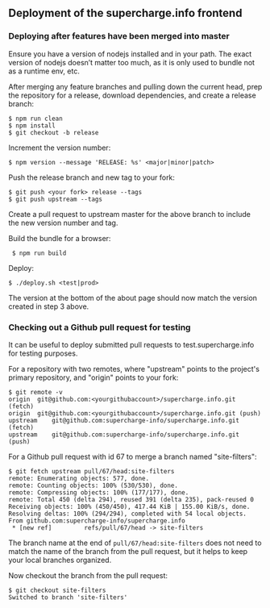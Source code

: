 ## Deployment of the supercharge.info frontend

### Deploying after features have been merged into master

Ensure you have a version of nodejs installed and in your path. The exact version of nodejs doesn’t matter too much, as it is only used to bundle not as a runtime env, etc.

After merging any feature branches and pulling down the current head, prep the repository for a release, download dependencies, and create a release branch:

    $ npm run clean
    $ npm install
    $ git checkout -b release

Increment the version number:

    $ npm version --message 'RELEASE: %s' <major|minor|patch>

Push the release branch and new tag to your fork:

    $ git push <your fork> release --tags
    $ git push upstream --tags

Create a pull request to upstream master for the above branch to include the new version number and tag.

Build the bundle for a browser:

     $ npm run build

Deploy: 

    $ ./deploy.sh <test|prod>

The version at the bottom of the about page should now match the version created in step 3 above.


### Checking out a Github pull request for testing

It can be useful to deploy submitted pull requests to test.supercharge.info for testing purposes.

For a repository with two remotes, where "upstream" points to the project's primary repository, and "origin" points to your fork:

    $ git remote -v
    origin	git@github.com:<yourgithubaccount>/supercharge.info.git (fetch)
    origin	git@github.com:<yourgithubaccount>/supercharge.info.git (push)
    upstream	git@github.com:supercharge-info/supercharge.info.git (fetch)
    upstream	git@github.com:supercharge-info/supercharge.info.git (push)

For a Github pull request with id 67 to merge a branch named "site-filters":

    $ git fetch upstream pull/67/head:site-filters
    remote: Enumerating objects: 577, done.
    remote: Counting objects: 100% (530/530), done.
    remote: Compressing objects: 100% (177/177), done.
    remote: Total 450 (delta 294), reused 391 (delta 235), pack-reused 0
    Receiving objects: 100% (450/450), 417.44 KiB | 155.00 KiB/s, done.
    Resolving deltas: 100% (294/294), completed with 54 local objects.
    From github.com:supercharge-info/supercharge.info
     * [new ref]         refs/pull/67/head -> site-filters

The branch name at the end of `pull/67/head:site-filters` does not need to match the name of the branch from the pull request, but it helps to keep your local branches organized.

Now checkout the branch from the pull request:

    $ git checkout site-filters 
    Switched to branch 'site-filters'


